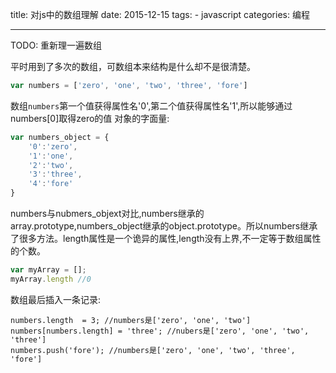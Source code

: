 title: 对js中的数组理解
date: 2015-12-15
tags: 
    - javascript
categories: 编程

---

TODO: 重新理一遍数组

<!--more-->

平时用到了多次的数组，可数组本来结构是什么却不是很清楚。

```javascript
var numbers = ['zero', 'one', 'two', 'three', 'fore'] 
```

数组`numbers`第一个值获得属性名'0',第二个值获得属性名'1',所以能够通过numbers[0]取得zero的值
对象的字面量:

```javascript
var numbers_object = {
    '0':'zero',
    '1':'one',
    '2':'two',
    '3':'three',
    '4':'fore'
} 
```
numbers与nubmers_objext对比,numbers继承的array.prototype,numbers_object继承的object.prototype。所以numbers继承了很多方法。length属性是一个诡异的属性,length没有上界,不一定等于数组属性的个数。

```javascript
var myArray = [];
myArray.length //0
```
数组最后插入一条记录:

```
numbers.length  = 3; //numbers是['zero', 'one', 'two']
numbers[numbers.length] = 'three'; //nubers是['zero', 'one', 'two', 'three']
numbers.push('fore'); //numbers是['zero', 'one', 'two', 'three', 'fore']
```


